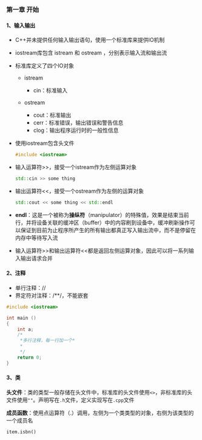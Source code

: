 ### 第一章 开始



#### 1、输入输出

+ C++并未提供任何输入输出语句，使用一个标准库来提供IO机制

+ iostream库包含 istream 和 ostream ，分别表示输入流和输出流

+ 标准库定义了四个IO对象

    + istream
        + cin：标准输入

    + ostream
        + cout：标准输出
        + cerr：标准错误，输出错误和警告信息
        + clog：输出程序运行时的一般性信息

+ 使用iostream包含头文件

    ```c++
    #include <iostream>
    ```

    

+ 输入运算符>>，接受一个istream作为左侧运算对象

    ```c++
    std::cin >> some thing 
    ```

    

+ 输出运算符<<，接受一个ostream作为左侧的运算对象

    ```c++
    std::cout << some thing << std::endl
    ```

    

+ **endl**：这是一个被称为**操纵符**（manipulator）的特殊值，效果是结束当前行，并将设备关联的缓冲区（buffer）中的内容刷到设备中，缓冲刷新操作可以保证到目前为止程序所产生的所有输出都真正写入输出流中，而不是停留在内存中等待写入流



+ 输入运算符>>和输出运算符<<都是返回左侧运算对象，因此可以将一系列输入输出请求合并





#### 2、注释

+ 单行注释：//
+ 界定符对注释：/**/，不能嵌套

```c++
#include <iostream>

int main ()
{
	int a;
	/*
	 *多行注释，每一行加一个*
	 *
	 */
    return 0;
}
```



#### 3、类

**头文件**：类的类型一般存储在头文件中，标准库的头文件使用`<>`，非标准库的头文件使用`""`。声明写在`.h`文件，定义实现写在`.cpp`文件



**成员函数**：使用点运算符（.）调用，左侧为一个类类型的对象，右侧为该类型的一个成员名

```
item.isbn()
```



